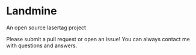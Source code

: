 Landmine
========

An open source lasertag project

Please submit a pull request or open an issue! You can always contact me with questions and answers.